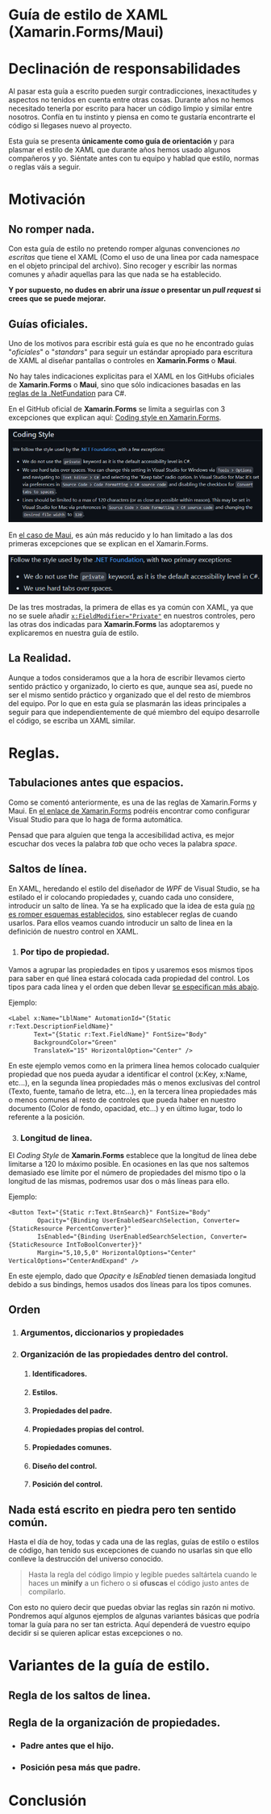 # **Guía de estilo de XAML (Xamarin.Forms/Maui)**

# Declinación de responsabilidades
Al pasar esta guía a escrito pueden surgir contradicciones, inexactitudes y aspectos no tenidos en cuenta entre otras cosas. Durante años no hemos necesitado tenerla por escrito para hacer un código limpio y similar entre nosotros. Confía en tu instinto y piensa en como te gustaría encontrarte el código si llegases nuevo al proyecto.

Esta guía se presenta **únicamente como guía de orientación** y para plasmar el estilo de XAML que durante años hemos usado algunos compañeros y yo. Siéntate antes con tu equipo y hablad que estilo, normas o reglas váis a seguir. 

# Motivación

## No romper nada.
Con esta guía de estilo no pretendo romper algunas convenciones *no escritas* que tiene el XAML (Como el uso de una linea por cada namespace en el objeto principal del archivo). Sino recoger y escribir las normas comunes y añadir aquellas para las que nada se ha establecido.

**Y por supuesto, no dudes en abrir una *issue* o presentar un *pull request* si crees que se puede mejorar.**

## Guías oficiales.
Uno de los motivos para escribir está guía es que no he encontrado guías "*oficiales*" o "*standars*" para seguir un estándar apropiado para escritura de XAML al diseñar pantallas o controles en **Xamarin.Forms** o **Maui**. 

No hay tales indicaciones explicitas para el XAML en los GitHubs oficiales de **Xamarin.Forms** o **Maui**, sino que sólo indicaciones basadas en las [reglas de la .NetFundation](https://github.com/dotnet/runtime/blob/main/docs/coding-guidelines/coding-style.md) para C#.

En el GitHub oficial de **Xamarin.Forms** se limita a seguirlas con 3 excepciones que explican aquí: [Coding style en Xamarin.Forms](https://github.com/xamarin/Xamarin.Forms#coding-style).

![Captura del estilo de código de Xamarin.Forms](./Media/XFcodingstyle.png "Captura del estilo de código de Xamarin.Forms.")

En [el caso de Maui](https://github.com/dotnet/maui/blob/main/.github/CONTRIBUTING.md#what-to-work-on), es aún más reducido y lo han limitado a las dos primeras excepciones que se explican en el Xamarin.Forms.

![Captura del estilo de código de Maui](./Media/mauicodingstyle.png "Captura del estilo de código de Maui.")

De las tres mostradas, la primera de ellas es ya común con XAML, ya que no se suele añadir [`x:FieldModifier="Private"`](https://docs.microsoft.com/es-es/dotnet/maui/xaml/field-modifiers) en nuestros controles, pero las otras dos indicadas para **Xamarin.Forms** las adoptaremos y explicaremos en nuestra guía de estilo.

## La Realidad.
Aunque a todos consideramos que a la hora de escribir llevamos cierto sentido práctico y organizado, lo cierto es que, aunque sea así, puede no ser el mismo sentido práctico y organizado que el del resto de miembros del equipo. Por lo que en esta guía se plasmarán las ideas principales a seguir para que independientemente de qué miembro del equipo desarrolle el código, se escriba un XAML similar.

# Reglas.

## Tabulaciones antes que espacios.
Como se comentó anteriormente, es una de las reglas de Xamarin.Forms y Maui. En [el enlace de Xamarin.Forms](https://github.com/xamarin/Xamarin.Forms#coding-style) podréis encontrar como configurar Visual Studio para que lo haga de forma automática.

Pensad que para alguien que tenga la accesibilidad activa, es mejor escuchar dos veces la palabra *tab* que ocho veces la palabra *space*.

## Saltos de línea.
En XAML, heredando el estilo del diseñador de *WPF* de Visual Studio, se ha estilado el ir colocando propiedades y, cuando cada uno considere, introducir un salto de línea. Ya se ha explicado que la idea de esta guía [no es romper esquemas establecidos](#no-romper-nada), sino establecer reglas de cuando usarlos. Para ellos veamos cuando introducir un salto de linea en la definición de nuestro control en XAML.

1. ### Por tipo de propiedad.
Vamos a agrupar las propiedades en tipos y usaremos esos mismos tipos para saber en qué línea estará colocada cada propiedad del control. Los tipos para cada línea y el orden que deben llevar [se especifican más abajo](#orden).

Ejemplo:
```XAML
<Label x:Name="LblName" AutomationId="{Static r:Text.DescriptionFieldName}"
       Text="{Static r:Text.FieldName}" FontSize="Body"
       BackgroundColor="Green"
       TranslateX="15" HorizontalOption="Center" />
```
En este ejemplo vemos como en la primera línea hemos colocado cualquier propiedad que nos pueda ayudar a identificar el control (x:Key, x:Name, etc...), en la segunda línea propiedades más o menos exclusivas del control (Texto, fuente, tamaño de letra, etc...), en la tercera línea propiedades más o menos comunes al resto de controles que pueda haber en nuestro documento (Color de fondo, opacidad, etc...) y en último lugar, todo lo referente a la posición.

3. ### Longitud de linea.
El *Coding Style* de **Xamarin.Forms** establece que la longitud de línea debe limitarse a 120 lo máximo posible. En ocasiones en las que nos saltemos demasiado ese límite por el número de propiedades del mismo tipo o la longitud de las mismas, podremos usar dos o más líneas para ello.

Ejemplo:
```XAML
<Button Text="{Static r:Text.BtnSearch}" FontSize="Body"
        Opacity="{Binding UserEnabledSearchSelection, Converter={StaticResource PercentConverter}"
        IsEnabled="{Binding UserEnabledSearchSelection, Converter={StaticResource IntToBoolConverter}}"
        Margin="5,10,5,0" HorizontalOptions="Center" VerticalOptions="CenterAndExpand" />
```
En este ejemplo, dado que *Opacity* e *IsEnabled* tienen demasiada longitud debido a sus bindings, hemos usados dos líneas para los tipos comunes.

## Orden
1. ### Argumentos, diccionarios y propiedades
3. ### Organización de las propiedades dentro del control.
   1. #### Identificadores.
   2. #### Estilos.
   3. #### Propiedades del padre.
   4. #### Propiedades propias del control.
   5. #### Propiedades comunes.
   6. #### Diseño del control.
   7. #### Posición del control.

## Nada está escrito en piedra pero ten sentido común.

Hasta el día de hoy, todas y cada una de las reglas, guías de estilo o estilos de código, han tenido sus excepciones de cuando no usarlas sin que ello conlleve la destrucción del universo conocido.

> Hasta la regla del código limpio y legible puedes saltártela cuando le haces un **minify** a un fichero o si **ofuscas** el código justo antes de compilarlo.

Con esto no quiero decir que puedas obviar las reglas sin razón ni motivo. Pondremos aquí algunos ejemplos de algunas variantes básicas que podría tomar la guía para no ser tan estricta. Aquí dependerá de vuestro equipo decidir si se quieren aplicar estas excepciones o no.

# Variantes de la guía de estilo.
## Regla de los saltos de linea.
## Regla de la organización de propiedades.
- ### Padre antes que el hijo.
- ### Posición pesa más que padre.



# Conclusión
